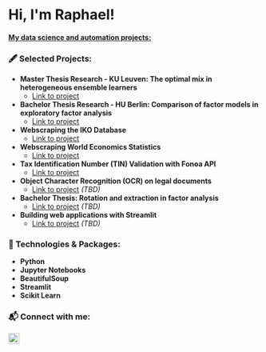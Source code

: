 <h1>Hi, I'm Raphael! </h1>
<h4><a href="https://github.com/raphaelhanke">My data science and automation projects:</a></h4>

<h3> 🖋️  Selected Projects:</h3>

- <b>Master Thesis Research - KU Leuven: The optimal mix in heterogeneous ensemble learners</b>
  - [Link to project](https://github.com/raphaelhanke/master_thesis_ensembles#readme)
- <b>Bachelor Thesis Research - HU Berlin: Comparison of factor models in exploratory factor analysis</b>
  - [Link to project](https://github.com/raphaelhanke/bachelor_thesis_efa#readme)
- <b>Webscraping the IKO Database</b>
  - [Link to project](https://github.com/raphaelhanke/IKO_webscraper#readme)
- <b>Webscraping World Economics Statistics</b>
  - [Link to project](https://github.com/raphaelhanke/world_eco_webscraper#readme)
- <b>Tax Identification Number (TIN) Validation with Fonoa API</b>
  - [Link to project](https://github.com/raphaelhanke/fonoa#readme)
- <b>Object Character Recognition (OCR) on legal documents</b>
  - [Link to project](https://github.com/) _(TBD)_
- <b>Bachelor Thesis: Rotation and extraction in factor analysis</b>
  - [Link to project](https://github.com/) _(TBD)_
- <b>Building web applications with Streamlit</b>
  - [Link to project](https://github.com/) _(TBD)_


<h3> 🔱   Technologies & Packages:</h3>

- <b>Python</b> 
- <b>Jupyter Notebooks</b> 
- <b>BeautifulSoup</b> 
- <b>Streamlit</b> 
- <b>Scikit Learn</b> 



<h3> 📬   Connect with me:</h3>

[<img align="left" alt="RaphaelHanke | LinkedIn" width="22px" src="https://cdn.jsdelivr.net/npm/simple-icons@v3/icons/linkedin.svg" />][linkedin]

[linkedin]: https://www.linkedin.com/in/raphael-h-467567146/

